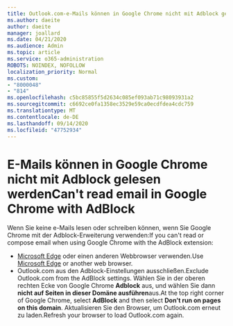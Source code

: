 ```yaml
---
title: Outlook.com-e-Mails können in Google Chrome nicht mit Adblock gelesen werden
ms.author: daeite
author: daeite
manager: joallard
ms.date: 04/21/2020
ms.audience: Admin
ms.topic: article
ms.service: o365-administration
ROBOTS: NOINDEX, NOFOLLOW
localization_priority: Normal
ms.custom:
- "8000048"
- "814"
ms.openlocfilehash: c5bc85855f5d2634c085ef093ab71c98093931a2
ms.sourcegitcommit: c6692ce0fa1358ec3529e59ca0ecdfdea4cdc759
ms.translationtype: MT
ms.contentlocale: de-DE
ms.lasthandoff: 09/14/2020
ms.locfileid: "47752934"
---
```

# <a name="cant-read-email-in-google-chrome-with-adblock"></a><span data-ttu-id="458de-102">E-Mails können in Google Chrome nicht mit Adblock gelesen werden</span><span class="sxs-lookup"><span data-stu-id="458de-102">Can't read email in Google Chrome with AdBlock</span></span>

<span data-ttu-id="458de-103">Wenn Sie keine e-Mails lesen oder schreiben können, wenn Sie Google Chrome mit der Adblock-Erweiterung verwenden:</span><span class="sxs-lookup"><span data-stu-id="458de-103">If you can't read or compose email when using Google Chrome with the AdBlock extension:</span></span>

- <span data-ttu-id="458de-104">[Microsoft Edge](https://go.microsoft.com/fwlink/p/?linkid=2001503&amp;clcid=0x409) oder einen anderen Webbrowser verwenden.</span><span class="sxs-lookup"><span data-stu-id="458de-104">Use [Microsoft Edge](https://go.microsoft.com/fwlink/p/?linkid=2001503&amp;clcid=0x409) or another web browser.</span></span>
- <span data-ttu-id="458de-105">Outlook.com aus den Adblock-Einstellungen ausschließen.</span><span class="sxs-lookup"><span data-stu-id="458de-105">Exclude Outlook.com from the AdBlock settings.</span></span> <span data-ttu-id="458de-106">Wählen Sie in der oberen rechten Ecke von Google Chrome **Adblock** aus, und wählen Sie dann **nicht auf Seiten in dieser Domäne ausführen**aus.</span><span class="sxs-lookup"><span data-stu-id="458de-106">At the top right corner of Google Chrome, select **AdBlock** and then select **Don't run on pages on this domain**.</span></span> <span data-ttu-id="458de-107">Aktualisieren Sie den Browser, um Outlook.com erneut zu laden.</span><span class="sxs-lookup"><span data-stu-id="458de-107">Refresh your browser to load Outlook.com again.</span></span>